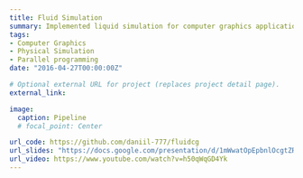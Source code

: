 ```yaml
---
title: Fluid Simulation
summary: Implemented liquid simulation for computer graphics application
tags:
- Computer Graphics
- Physical Simulation
- Parallel programming
date: "2016-04-27T00:00:00Z"

# Optional external URL for project (replaces project detail page).
external_link: 

image:
  caption: Pipeline
  # focal_point: Center

url_code: https://github.com/daniil-777/fluidcg
url_slides: "https://docs.google.com/presentation/d/1mWwatOpEpbnlOcgtZRYAAADFPcLLoGeM/edit?usp=sharing&ouid=103258916612081068391&rtpof=true&sd=true"
url_video: https://www.youtube.com/watch?v=h50qWqGD4Yk
---
```

